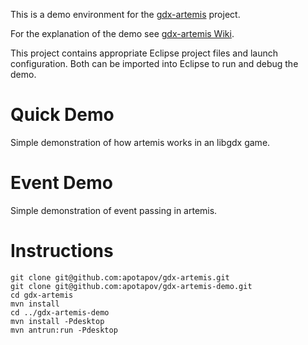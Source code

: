 This is a demo environment for the [gdx-artemis](https://github.com/apotapov/gdx-artemis) project.

For the explanation of the demo see [gdx-artemis Wiki](https://github.com/apotapov/gdx-artemis/wiki/Quick-tutorial).

This project contains appropriate Eclipse project files and launch configuration. Both
can be imported into Eclipse to run and debug the demo.

# Quick Demo

Simple demonstration of how artemis works in an libgdx game.

# Event Demo

Simple demonstration of event passing in artemis.

# Instructions
```
git clone git@github.com:apotapov/gdx-artemis.git
git clone git@github.com:apotapov/gdx-artemis-demo.git
cd gdx-artemis
mvn install
cd ../gdx-artemis-demo
mvn install -Pdesktop
mvn antrun:run -Pdesktop
```
